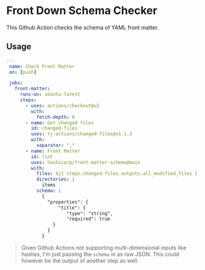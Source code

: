 # Front Down Schema Checker

This Github Action checks the schema of YAML front matter.

## Usage

```yaml
---
 name: Check Front Matter
 on: [push]

 jobs:
   front-matter:
     runs-on: ubuntu-latest
     steps:
       - uses: actions/checkout@v2
         with:
           fetch-depth: 0
       - name: Get changed files
         id: changed-files
         uses: tj-actions/changed-files@v1.1.3
         with:
           separator: ","
       - name: Front Matter
         id: lint
         uses: hashicorp/front-matter-schema@main
         with:
           files: ${{ steps.changed-files.outputs.all_modified_files }}
           directories: |
             items
           schema: |
             {
               "properties": {
                   "title": {
                      "type": "string",
                      "required": true
                 }
               }
             }
```

> Given Github Actions not supporting multi-dimensional inputs like hashes, I'm just passing the `schema` in as raw JSON. This could however be the output of another step as well. 
